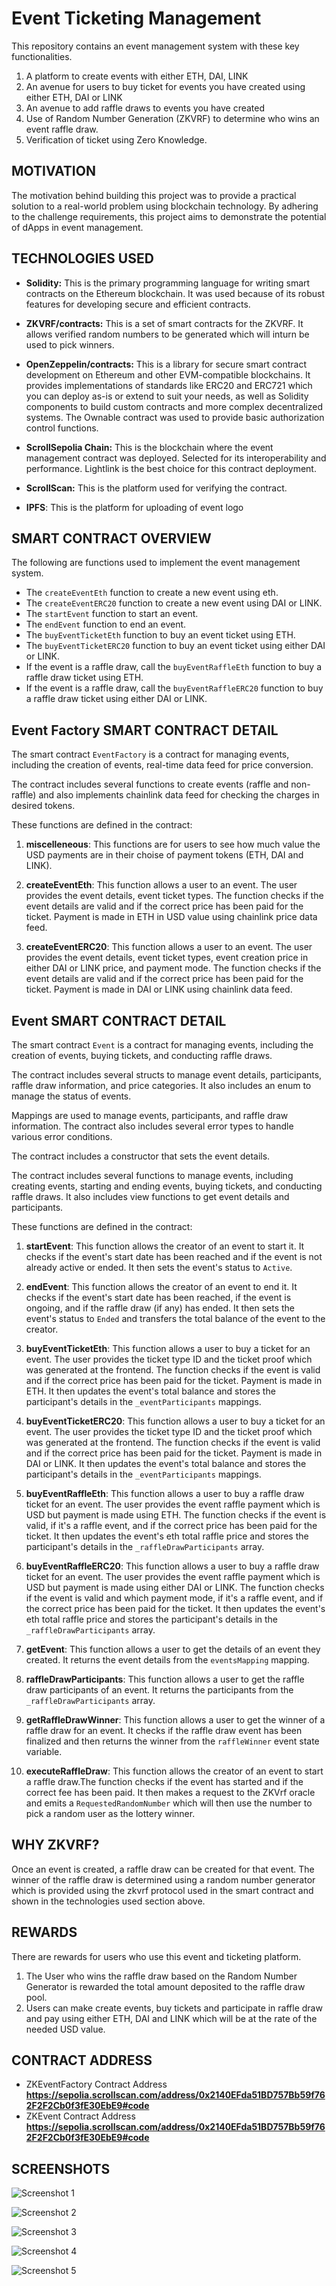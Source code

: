 # Event Ticketing Management

This repository contains an event management system with these key functionalities.

1. A platform to create events with either ETH, DAI, LINK
2. An avenue for users to buy ticket for events you have created using either ETH, DAI or LINK
3. An avenue to add raffle draws to events you have created
4. Use of Random Number Generation (ZKVRF) to determine who wins an event raffle draw.
5. Verification of ticket using Zero Knowledge.

## MOTIVATION

The motivation behind building this project was to provide a practical solution to a real-world problem using blockchain technology. By adhering to the challenge requirements, this project aims to demonstrate the potential of dApps in event management.

## TECHNOLOGIES USED

- **Solidity:** This is the primary programming language for writing smart contracts on the Ethereum blockchain. It was used because of its robust features for developing secure and efficient contracts.

- **ZKVRF/contracts:** This is a set of smart contracts for the ZKVRF. It allows verified random numbers to be generated which will inturn be used to pick winners.

- **OpenZeppelin/contracts:** This is a library for secure smart contract development on Ethereum and other EVM-compatible blockchains. It provides implementations of standards like ERC20 and ERC721 which you can deploy as-is or extend to suit your needs, as well as Solidity components to build custom contracts and more complex decentralized systems. The Ownable contract was used to provide basic authorization control functions.

- **ScrollSepolia Chain:** This is the blockchain where the event management contract was deployed. Selected for its interoperability and performance. Lightlink is the best choice for this contract deployment.

- **ScrollScan:** This is the platform used for verifying the contract.

- **IPFS**: This is the platform for uploading of event logo

## SMART CONTRACT OVERVIEW

The following are functions used to implement the event management system.

- The `createEventEth` function to create a new event using eth.
- The `createEventERC20` function to create a new event using DAI or LINK.
- The `startEvent` function to start an event.
- The `endEvent` function to end an event.
- The `buyEventTicketEth` function to buy an event ticket using ETH.
- The `buyEventTicketERC20` function to buy an event ticket using either DAI or LINK.
- If the event is a raffle draw, call the `buyEventRaffleEth` function to buy a raffle draw ticket using ETH.
- If the event is a raffle draw, call the `buyEventRaffleERC20` function to buy a raffle draw ticket using either DAI or LINK.


## Event Factory SMART CONTRACT DETAIL

The smart contract `EventFactory` is a contract for managing events, including the creation of events, real-time data feed for price conversion.

The contract includes several functions to create events (raffle and non-raffle) and also implements chainlink data feed for checking the charges in desired tokens.

These functions are defined in the contract:

1. **miscelleneous**: This functions are for users to see how much value the USD payments are in their choise of payment tokens (ETH, DAI and LINK).

2. **createEventEth**: This function allows a user to an event. The user provides the event details, event ticket types. The function checks if the event details are valid and if the correct price has been paid for the ticket. Payment is made in ETH in USD value using chainlink price data feed.

3. **createEventERC20**: This function allows a user to an event. The user provides the event details, event ticket types, event creation price in either DAI or LINK price, and payment mode. The function checks if the event details are valid and if the correct price has been paid for the ticket. Payment is made in DAI or LINK using chainlink data feed.


## Event SMART CONTRACT DETAIL

The smart contract `Event` is a contract for managing events, including the creation of events, buying tickets, and conducting raffle draws.

The contract includes several structs to manage event details, participants, raffle draw information, and price categories. It also includes an enum to manage the status of events.

Mappings are used to manage events, participants, and raffle draw information. The contract also includes several error types to handle various error conditions.

The contract includes a constructor that sets the event details.

The contract includes several functions to manage events, including creating events, starting and ending events, buying tickets, and conducting raffle draws. It also includes view functions to get event details and participants.

These functions are defined in the contract:

1. **startEvent**: This function allows the creator of an event to start it. It checks if the event's start date has been reached and if the event is not already active or ended. It then sets the event's status to `Active`.

2. **endEvent**: This function allows the creator of an event to end it. It checks if the event's start date has been reached, if the event is ongoing, and if the raffle draw (if any) has ended. It then sets the event's status to `Ended` and transfers the total balance of the event to the creator.

3. **buyEventTicketEth**: This function allows a user to buy a ticket for an event. The user provides the ticket type ID and the ticket proof which was generated at the frontend. The function checks if the event is valid and if the correct price has been paid for the ticket. Payment is made in ETH. It then updates the event's total balance and stores the participant's details in the `_eventParticipants` mappings.

4. **buyEventTicketERC20**: This function allows a user to buy a ticket for an event. The user provides the ticket type ID and the ticket proof which was generated at the frontend. The function checks if the event is valid and if the correct price has been paid for the ticket. Payment is made in DAI or LINK. It then updates the event's total balance and stores the participant's details in the `_eventParticipants` mappings.

5. **buyEventRaffleEth**: This function allows a user to buy a raffle draw ticket for an event. The user provides the event raffle payment which is USD but payment is made using ETH. The function checks if the event is valid, if it's a raffle event, and if the correct price has been paid for the ticket. It then updates the event's eth total raffle price and stores the participant's details in the `_raffleDrawParticipants` array.

6. **buyEventRaffleERC20**: This function allows a user to buy a raffle draw ticket for an event. The user provides the event raffle payment which is USD but payment is made using either DAI or LINK. The function checks if the event is valid and which payment mode, if it's a raffle event, and if the correct price has been paid for the ticket. It then updates the event's eth total raffle price and stores the participant's details in the `_raffleDrawParticipants` array.

7. **getEvent**: This function allows a user to get the details of an event they created. It returns the event details from the `eventsMapping` mapping.

8. **raffleDrawParticipants**: This function allows a user to get the raffle draw participants of an event. It returns the participants from the `_raffleDrawParticipants` array.

9. **getRaffleDrawWinner**: This function allows a user to get the winner of a raffle draw for an event. It checks if the raffle draw event has been finalized and then returns the winner from the `raffleWinner` event state variable.

10. **executeRaffleDraw**: This function allows the creator of an event to start a raffle draw.The function checks if the event has started and if the correct fee has been paid. It then makes a request to the ZKVrf oracle and emits a `RequestedRandomNumber` which will then use the number to pick a random user as the lottery winner.

## WHY ZKVRF?

Once an event is created, a raffle draw can be created for that event. The winner of the raffle draw is determined using a random number generator which is provided using the zkvrf protocol used in the smart contract and shown in the technologies used section above.

## REWARDS

There are rewards for users who use this event and ticketing platform.

1. The User who wins the raffle draw based on the Random Number Generator is rewarded the total amount deposited to the raffle draw pool.
2. Users can make create events, buy tickets and participate in raffle draw and pay using either ETH, DAI and LINK which will be at the rate of the needed USD value.

## CONTRACT ADDRESS

- ZKEventFactory Contract Address **https://sepolia.scrollscan.com/address/0x2140EFda51BD757Bb59f762F2F2Cb0f3fE30EbE9#code**
- ZKEvent Contract Address **https://sepolia.scrollscan.com/address/0x2140EFda51BD757Bb59f762F2F2Cb0f3fE30EbE9#code**

## SCREENSHOTS

![Screenshot 1](./screenshots/ss1.png)

![Screenshot 2](./screenshots/ss2.png)

![Screenshot 3](./screenshots/ss3.png)

![Screenshot 4](./screenshots/ss4.png)

![Screenshot 5](./screenshots/ss5.png)